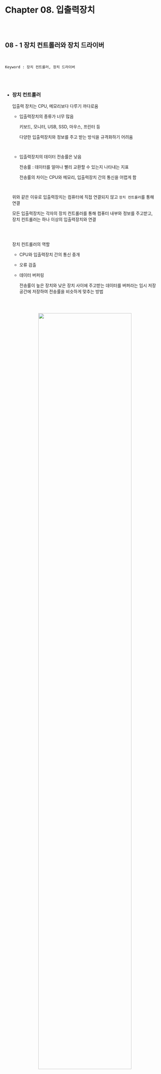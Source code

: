 # Chapter 08. 입출력장치

<br><br>

## 08 - 1 장치 컨트롤러와 장치 드라이버

<br>

    Keyword : 장치 컨트롤러, 장치 드라이버

<br><br>

- ### 장치 컨트롤러

    입출력 장치는 CPU, 메모리보다 다루기 까다로움

    - 입출력장치의 종류가 너무 많음

        키보드, 모니터, USB, SSD, 마우스, 프린터 등

        다양한 입출력장치와 정보를 주고 받는 방식을 규격화하기 어려움

        <br>

    - 입출력장치의 데이터 전송률은 낮음

        전송률 : 데이터를 얼마나 빨리 교환할 수 있는지 나타내는 지표

        전송률의 차이는 CPU와 메모리, 입출력장치 간의 통신을 어렵게 함

        <br>

    위와 같은 이유로 입출력장치는 컴퓨터에 직접 연결되지 않고 `장치 컨트롤러`를 통해 연결

    모든 입출력장치는 각자의 장치 컨트롤러를 통해 컴퓨터 내부와 정보를 주고받고, 장치 컨트롤러는 하나 이상의 입출력장치와 연결

    <br><br>

    장치 컨트롤러의 역할

    - CPU와 입출력장치 간의 통신 중개

    - 오류 검출

    - 데이터 버퍼링

        전송률이 높은 장치와 낮은 장치 사이에 주고받는 데이터를 버퍼라는 임시 저장 공간에 저장하여 전송률을 비슷하게 맞추는 방법

    <br><br>

    <p align="center"><img src="./image/장치컨트롤러.png" width="80%"></p>

    장치 컨트롤러의 내부 구조

    - 데이터 레지스터

        CPU와 입출력장치 사이에 주고받을 데이터가 담기는 레지스터

        버퍼 역할을 함

        최근에는 주고 받는 데이터가 많은 입출력장치에는 RAM을 사용하기도 함

        <br>

    - 상태 레지스터

        입출력장치의 준비, 작업 완로, 오류 등의 상태 정보가 저장

        <br>

    - 제어 레지스터

        입출력장치가 수행할 내용에 대한 제어 정보와 명령을 저장

        <br>

    이 레지스터들에 담긴 값들은 버스를 타고 CPU나 다른 입출력장치로 전달되기도 하고, 장치 컨트롤러에 연결된 입출력장치로 전달

<br><br>

- ### 장치 드라이버

    장치 컨트롤러의 동작을 감지하고 제어함으로써 장치 컨트롤러가 컴퓨터 내부와 정보를 주고받을 수 있게 하는 프로그램

    장치 컨트롤러가 입출력장치를 연결하기 위한 하드웨어적인 통로라면, 장치 드라이버는 입출력장치를 연결하기 위한 소프트웨어적인 통로


---

<br><br>

## 08 - 2 다양한 입출력 방법
<br>

    Keyword : 프로그램 입출력, 메모리 맵 입출력, 고립형 입출력, 인터럽트 기반 입출력, DMA 입출력, 입출력 버스

<br><br>

- ### 프로그램 입출력

    프로그램 속 명령어로 입출력을 제어하는 방법

    CPU가 프로그램 속 명령어를 실행하는 과정에서 입출력 명령어를 만나면 CPU는 입출력장치에 연결된 장치 컨트롤러와 상호작용하며 입출력 작업 수행

    <p align="center"><img src="./image/프로그램입출력1.png" width="80%"></p>
    <p align="center"><img src="./image/프로그램입출력2.png" width="80%"></p>
    <p align="center"><img src="./image/프로그램입출력3.png" width="80%"></p>

    <br><br>

    CPU는 어떻게 장치 컨트롤러의 레지스터를 아는 것일까?

    - 메모리 맵 입출력

        메모리에 접근하기 위한 주소 공간과 입출력장치에 접근하기 위한 주소 공간을 하나의 주소 공간으로 간주하는 방법

        전체 메모리를 메모리 주소와 장치 컨트롤러의 레지스터로 나눠서 사용

        그렇기 때문에 메모리의 주소나 장치 컨트롤러의 레지스터나 똑같이 메모리 주소를 대하듯이 하면 됨

        <br>

    - 고립형 입출력

        메모리를 위한 주소 공간과 입출력장치를 위한 주소 공간을 분리하는 방법

        메모리 주소 공간이 축소되지 않고, 입출력 전용 명령어를 사용함

        <br><br>

- ### 인터럽트 기반 입출력

    입출력장치에 의한 하드웨어 인터럽트는 장치 컨트롤러에 의해 발생

    CPU는 장치 컨트롤러에게 입출력 작업을 명령하고, 장치 컨트롤러가 입출력장치를 제어하면 입출력을 수행하는 동안 CPU는 다른 일을 함

    반대로 장치 컨트롤러가 입출력 작업을 끝낸 뒤 CPU에게 인터럽트 요청 신호를 보내면 CPU는 잠시 백업하고 인터럽트 서비스 루틴을 실행

    <br><br>

    여러 입출력장치에서 인터럽트가 동시에 발생한 경우에는?

    순차적으로 처리하는 방법이 있지만, 현실적으로 전부 순차적으로만 해결할 순 없음

    그래서 우선순위를 고려하여 인터럽트를 처리

    <br>

    `프로그래머블 인터럽트 컨트롤러(PIC)`를 사용하여 우선순위를 판별한 뒤 다중 인터럽트를 처리

    PIC는 무시할 수 없는 인터럽트까지 우선순위를 판별하진 못함

    PIC가 우선순위를 조정해 주는 인터럽트는 인터럽트 비트를 통해 막을 수 있는 하드웨어 인터럽트

    <p align="center"><img src="./image/PIC.png" width="80%"></p>

    PIC의 다중 인터럽트 처리 과정

    - 장치 컨트롤러에서 인터럽트 요청 신호를 받아들임

    - PIC는 인터럽트 우선순위를 판단 후 CPU에 인터럽트 요청 신호를 보냄

    - CPU는 PIC에 인터럽트 확인 신호를 보냄

    - PIC는 데이터 버슬르 통해 CPU에 인터럽트 벡터를 보냄

    - CPU는 인터럽트 벡터를 통해 요청의 주체를 알게 되고, 해당 장치의 인터럽트 서비스 루틴을 실행

<br><br>

- ### DMA 입출력

    프로그램 기반 입출려과 인터럽트 기반 입출력의 공통점은 데이터 이동은 CPU가 주도하고, 이동하는 데이터도 CPU를 반드시 거친다는 점

    이 방법은 CPU에 대한 부담이 커짐

    <br>

    그래서 CPU를 거치지 않고 상호작용할 수 있는 입출력 방식인 `DMA(Direct Memory Access)`가 등장

    DMA 입출력을 하기 위해서는 시스템 버스에 연결된 `DMA 컨트롤러`가 필요

    <br><br>

    DMA 입출력 과정

    - CPU는 DMA 컨트롤러에 입출력장치의 주소, 수행할 연산(읽기/쓰기), 메모리 주소 등의 정보로 입출력 작업을 명령

    <br>

    - DMA 컨트롤러는 CPU 대신 장치 컨트롤러와 상호작용하며 입출력 작업을 수행, 직접 메모리에 접근하여 정보를 읽거나 쓸 수 있음

    <br>

    - 입출력 작업이 끝나면 DMA 컨트롤러는 CPU에 인터럽트를 걸어 작업이 끝났음을 알림


    <br>


    이 방법은 CPU는 오로지 입출력의 시작과 끝만 관여하기에 작업 부담을 훨씬 줄일 수 있음

    하지만 시스템 버스는 공용 자원이기에 동시에 사용이 불가능해서 CPU가 시스템 버스에 접근하면 사용이 불가능함

    <br><br>

    DMA 컨트롤러와 장치 컨트롤러들을 `입출력 버스`에 연결하여 시스템 버스에 자주 접근하는 문제를 해결

    현재 대부분의 입출력장치는 시스템 버스가 아닌 입출력 버스와 연결됨

    입출력 버스에는 PCI 버스, PCI Express(PCIe) 버스 등이 있음

    


